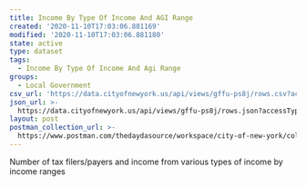 ```yaml
---
title: Income By Type Of Income And AGI Range
created: '2020-11-10T17:03:06.881169'
modified: '2020-11-10T17:03:06.881180'
state: active
type: dataset
tags:
  - Income By Type Of Income And Agi Range
groups:
  - Local Government
csv_url: 'https://data.cityofnewyork.us/api/views/gffu-ps8j/rows.csv?accessType=DOWNLOAD'
json_url: >-
  https://data.cityofnewyork.us/api/views/gffu-ps8j/rows.json?accessType=DOWNLOAD
layout: post
postman_collection_url: >-
  https://www.postman.com/thedaydasource/workspace/city-of-new-york/collection/15909983-a6bf9aa3-d4e5-474e-9e6d-b2b6cc38aafc
---
```

Number of tax filers/payers and income from various types of income by income ranges
